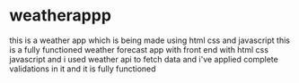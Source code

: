 # weatherappp
this is a weather app which is being made using html css and javascript this is a fully functioned weather forecast app with front end with html css javascript and i used weather api to fetch data and i've applied complete validations in it and it is fully functioned 
